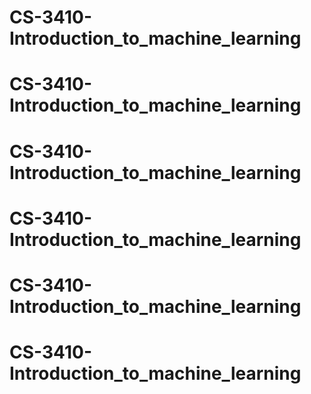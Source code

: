 # CS-3410-Introduction_to_machine_learning
# CS-3410-Introduction_to_machine_learning
# CS-3410-Introduction_to_machine_learning
# CS-3410-Introduction_to_machine_learning
# CS-3410-Introduction_to_machine_learning
# CS-3410-Introduction_to_machine_learning
